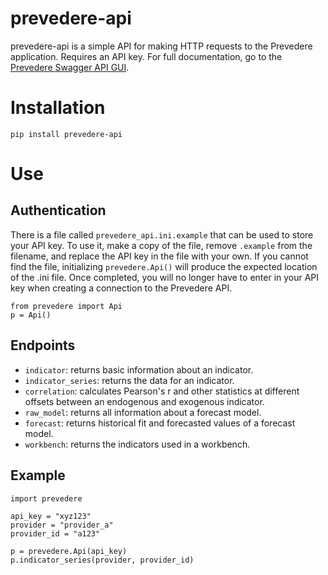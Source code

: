 # prevedere-api

prevedere-api is a simple API for making HTTP requests to the Prevedere application. Requires an API key.
For full documentation, go to the [Prevedere Swagger API GUI](https://api.prevedere.com/swagger).

# Installation
`pip install prevedere-api`

# Use

## Authentication
There is a file called `prevedere_api.ini.example` that can be used to store your API key. To use it, make a copy of the file, remove `.example` from the filename, and replace the API key in the file with your own. If you cannot find the file, initializing `prevedere.Api()` will produce the expected location of the .ini file.
Once completed, you will no longer have to enter in your API key when creating a connection to the Prevedere API.
```
from prevedere import Api
p = Api()
```

## Endpoints
- `indicator`: returns basic information about an indicator.
- `indicator_series`: returns the data for an indicator.
- `correlation`: calculates Pearson's r and other statistics at different offsets between an endogenous and exogenous indicator.
- `raw_model`: returns all information about a forecast model.
- `forecast`: returns historical fit and forecasted values of a forecast model.
- `workbench`: returns the indicators used in a workbench.

## Example
```
import prevedere

api_key = "xyz123"
provider = "provider_a"
provider_id = "a123"

p = prevedere.Api(api_key)
p.indicator_series(provider, provider_id)
```
